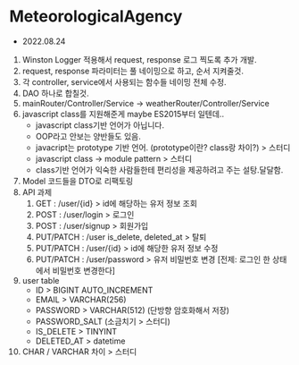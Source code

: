 # MeteorologicalAgency


- 2022.08.24
1. Winston Logger 적용해서 request, response 로그 찍도록 추가 개발. 
2. request, response 파라미터는 풀 네이밍으로 하고, 순서 지켜줄것.
3. 각 controller, service에서 사용되는 함수들 네이밍 전체 수정. 
4. DAO 하나로 합칠것.
5. mainRouter/Controller/Service -> weatherRouter/Controller/Service 
6. javascript class를 지원해준게 maybe ES2015부터 일텐데.. 
   - javascript class기반 언어가 아닙니다.
   - OOP라고 안보는 양반들도 있음.
   - javacript는 prototype 기반 언어. (prototype이란? class랑 차이?) > 스터디 
   - javascript class -> module pattern  > 스터디 
   - class기반 언어가 익숙한 사람들한테 편리성을 제공하려고 주는 설탕.달달함.
7.  Model 코드들을 DTO로 리팩토링 
8.  API 과제
    1.  GET : /user/{id} > id에 해당하는 유저 정보 조회
    2.  POST : /user/login > 로그인
    3.  POST : /user/signup > 회원가입 
    4.  PUT/PATCH : /user is_delete, deleted_at  > 탈퇴
    5.  PUT/PATCH : /user/{id} > id에 해당한 유저 정보 수정 
    6.  PUT/PATCH : /user/password > 유저 비밀번호 변경 [전제: 로그인 한 상태에서 비밀번호 변경한다]
9. user table
   - ID > BIGINT AUTO_INCREMENT
   - EMAIL > VARCHAR(256)
   - PASSWORD > VARCHAR(512) (단방향 암호화해서 저장) 
   - PASSWORD_SALT (소금치기 > 스터디) 
   - IS_DELETE > TINYINT
   - DELETED_AT > datetime
10. CHAR / VARCHAR 차이 > 스터디 